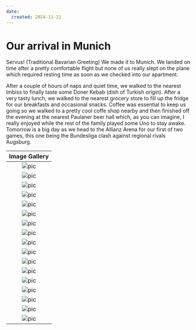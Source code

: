 ```yaml
---
date:
  created: 2024-11-21
---
```


# Our arrival in Munich

Servus! (Traditional Bavarian Greeting)
We made it to Munich. We landed on time after a pretty comfortable flight but none of us really slept on the plane which required resting time as soon as we checked into our apartment. 

<!-- more -->

 After a couple of hours of naps and quiet time, we walked to the nearest Imbiss to finally taste some Doner Kebab (dish of Turkish origin). After a very tasty lunch, we walked to the nearest grocery store to fill up the fridge for our breakfasts and occasional snacks. Coffee was essential to keep us going so we walked to a pretty cool coffe shop nearby and then finished off the evening at the nearest Paulaner beer hall which, as you can imagine, I really enjoyed while the rest of the family played some Uno to stay awake. Tomorrow is a big day as we head to the Allianz Arena for our first of two games, this one being the Bundesliga clash against regional rivals Augsburg. 

|              Image Gallery               |
|:----------------------------------------:|
| ![pic](../../images/PXL_5.jpg "Munich") |
| ![pic](../../images/PXL_6.jpg "Munich") |
| ![pic](../../images/PXL_7.jpg "Munich") |
| ![pic](../../images/PXL_8.jpg "Munich") |
| ![pic](../../images/PXL_9.jpg "Munich") |
| ![pic](../../images/PXL_10.jpg "Munich") |
| ![pic](../../images/PXL_11.jpg "Munich") |
| ![pic](../../images/PXL_12.jpg "Munich") |
| ![pic](../../images/PXL_13.jpg "Munich") |
| ![pic](../../images/PXL_14.jpg "Munich") |
| ![pic](../../images/PXL_15.jpg "Munich") |
| ![pic](../../images/PXL_16.jpg "Munich") |
| ![pic](../../images/PXL_17.jpg "Munich") |
| ![pic](../../images/PXL_18.jpg "Munich") |
| ![pic](../../images/PXL_19.jpg "Munich") |
| ![pic](../../images/PXL_20.jpg "Munich") |
| ![pic](../../images/PXL_21.jpg "Munich") |